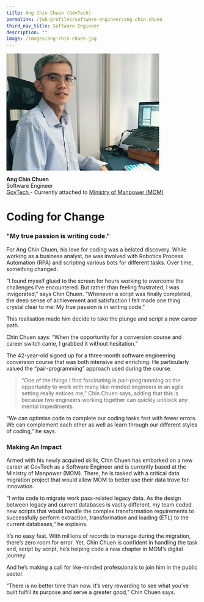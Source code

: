 ```yaml
---
title: Ang Chin Chuen (GovTech)
permalink: /job-profiles/software-engineer/ang-chin-chuen
third_nav_title: Software Engineer
description: ""
image: /images/ang-chin-chuen.jpg
---
```

<img src="/images/ang-chin-chuen-l.jpg" alt="Ang Chin Chuen" style="width:400px;" align="left">
<br clear="left">

**Ang Chin Chuen**<br>
Software Engineer<br>
[GovTech ](https://www.tech.gov.sg/) - Currently attached to [Ministry of Manpower (MOM)](https://www.mom.gov.sg/)</p>

# Coding for Change

### "My true passion is writing code." 

For Ang Chin Chuen, his love for coding was a belated discovery. While working as a business analyst, he was involved with Robotics Process Automation (RPA) and scripting various bots for different tasks. Over time, something changed.

“I found myself glued to the screen for hours working to overcome the challenges I’ve encountered. But rather than feeling frustrated, I was invigorated,” says Chin Chuen. “Whenever a script was finally completed, the deep sense of achievement and satisfaction I felt made one thing crystal clear to me: My true passion is in writing code.”

This realisation made him decide to take the plunge and script a new career path.

Chin Chuen says: “When the opportunity for a conversion course and career switch came, I grabbed it without hesitation.”

The 42-year-old signed up for a three-month software engineering conversion course that was both intensive and enriching. He particularly valued the “pair-programming” approach used during the course.
	
> “One of the things I find fascinating is pair-programming as the opportunity to work with many like-minded engineers in an agile setting really entices me,” Chin Chuen says, adding that this is because two engineers working together can quickly unblock any mental impediments.

“We can optimise code to complete our coding tasks fast with fewer errors. We can complement each other as well as learn through our different styles of coding,” he says.

### Making An Impact

Armed with his newly acquired skills, Chin Chuen has embarked on a new career at GovTech as a Software Engineer and is currently based at the Ministry of Manpower (MOM). There, he is tasked with a critical data migration project that would allow MOM to better use their data trove for innovation.

“I write code to migrate work pass-related legacy data. As the design between legacy and current databases is vastly different, my team coded new scripts that would handle the complex transformation requirements to successfully perform extraction, transformation and loading (ETL) to the current databases,” he explains.

It’s no easy feat. With millions of records to manage during the migration, there’s zero room for error. Yet, Chin Chuen is confident in handling the task and, script by script, he’s helping code a new chapter in MOM’s digital journey.

And he’s making a call for like-minded professionals to join him in the public sector.

“There is no better time than now. It’s very rewarding to see what you’ve built fulfill its purpose and serve a greater good,” Chin Chuen says.